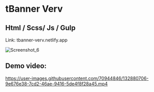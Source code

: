 # tBanner Verv
## Html / Scss/ Js / Gulp
Link: tbanner-verv.netlify.app

![Screenshot_6](https://user-images.githubusercontent.com/70944846/132883053-2db67dde-dedd-4b37-bacb-b6fbd3da555e.png)

## Demo video:
https://user-images.githubusercontent.com/70944846/132880706-9e676e38-7cd2-46ae-9416-5de4f8f28a45.mp4
